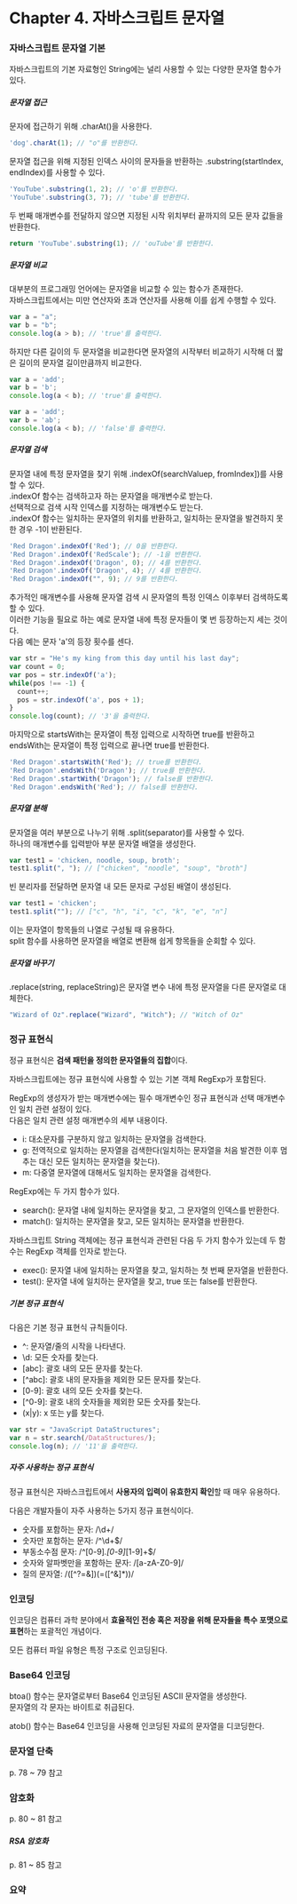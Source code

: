 # Chapter 4. 자바스크립트 문자열

### 자바스크립트 문자열 기본

자바스크립트의 기본 자료형인 String에는 널리 사용할 수 있는 다양한 문자열 함수가 있다.

##### 문자열 접근

문자에 접근하기 위해 .charAt()을 사용한다.

```javascript
'dog'.charAt(1); // "o"를 반환한다.
```

문자열 접근을 위해 지정된 인덱스 사이의 문자들을 반환하는 .substring(startIndex, endIndex)를 사용할 수 있다.

```javascript
'YouTube'.substring(1, 2); // 'o'를 반환한다.
'YouTube'.substring(3, 7); // 'tube'를 반환한다.
```

두 번째 매개변수를 전달하지 않으면 지정된 시작 위치부터 끝까지의 모든 문자 값들을 반환한다.

```javascript
return 'YouTube'.substring(1); // 'ouTube'를 반환한다.
```

##### 문자열 비교

대부분의 프로그래밍 언어에는 문자열을 비교할 수 있는 함수가 존재한다.  
자바스크립트에서는 미만 연산자와 초과 연산자를 사용해 이를 쉽게 수행할 수 있다.

```javascript
var a = "a";
var b = "b";
console.log(a > b); // 'true'를 출력한다.
```

하지만 다른 길이의 두 문자열을 비교한다면 문자열의 시작부터 비교하기 시작해 더 짧은 길이의 문자열 길이만큼까지 비교한다.

```javascript
var a = 'add';
var b = 'b';
console.log(a < b); // 'true'를 출력한다.

var a = 'add';
var b = 'ab';
console.log(a < b); // 'false'를 출력한다.
```

##### 문자열 검색

문자열 내에 특정 문자열을 찾기 위해 .indexOf(searchValuep, fromIndex])를 사용할 수 있다.  
.indexOf 함수는 검색하고자 하는 문자열을 매개변수로 받는다.  
선택적으로 검색 시작 인덱스를 지정하는 매개변수도 받는다.  
.indexOf 함수는 일치하는 문자열의 위치를 반환하고, 일치하는 문자열을 발견하지 못한 경우 -1이 반환된다.

```javascript
'Red Dragon'.indexOf('Red'); // 0을 반환한다.
'Red Dragon'.indexOf('RedScale'); // -1을 반환한다.
'Red Dragon'.indexOf('Dragon', 0); // 4를 반환한다.
'Red Dragon'.indexOf('Dragon', 4); // 4를 반환한다.
'Red Dragon'.indexOf("", 9); // 9를 반환한다.
```

추가적인 매개변수를 사용해 문자열 검색 시 문자열의 특정 인덱스 이후부터 검색하도록 할 수 있다.  
이러한 기능을 필요로 하는 예로 문자열 내에 특정 문자들이 몇 번 등장하는지 세는 것이다.  
다음 예는 문자 'a'의 등장 횟수를 센다.

```javascript
var str = "He's my king from this day until his last day";
var count = 0;
var pos = str.indexOf('a');
while(pos !== -1) {
  count++;
  pos = str.indexOf('a', pos + 1);
}
console.log(count); // '3'을 출력한다.
```

마지막으로 startsWith는 문자열이 특정 입력으로 시작하면 true를 반환하고 endsWith는 문자열이 특정 입력으로 끝나면 true를 반환한다.

```javascript
'Red Dragon'.startsWith('Red'); // true를 반환한다.
'Red Dragon'.endsWith('Dragon'); // true를 반환한다.
'Red Dragon'.startWith('Dragon'); // false를 반환한다.
'Red Dragon'.endsWith('Red'); // false를 반환한다.
```

##### 문자열 분해

문자열을 여러 부분으로 나누기 위해 .split(separator)를 사용할 수 있다.  
하나의 매개변수를 입력받아 부분 문자열 배열을 생성한다.

```javascript
var test1 = 'chicken, noodle, soup, broth';
test1.split(", "); // ["chicken", "noodle", "soup", "broth"]
```

빈 분리자를 전달하면 문자열 내 모든 문자로 구성된 배열이 생성된다.

```javascript
var test1 = 'chicken';
test1.split(""); // ["c", "h", "i", "c", "k", "e", "n"]
```

이는 문자열이 항목들의 나열로 구성될 때 유용하다.  
split 함수를 사용하면 문자열을 배열로 변환해 쉽게 항목들을 순회할 수 있다.

##### 문자열 바꾸기

.replace(string, replaceString)은 문자열 변수 내에 특정 문자열을 다른 문자열로 대체한다.

```javascript
"Wizard of Oz".replace("Wizard", "Witch"); // "Witch of Oz"
```

### 정규 표현식

정규 표현식은 **검색 패턴을 정의한 문자열들의 집합**이다.

자바스크립트에는 정규 표현식에 사용할 수 있는 기본 객체 RegExp가 포함된다.

RegExp의 생성자가 받는 매개변수에는 필수 매개변수인 정규 표현식과 선택 매개변수인 일치 관련 설정이 있다.  
다음은 일치 관련 설정 매개변수의 세부 내용이다.

- i: 대소문자를 구분하지 않고 일치하는 문자열을 검색한다.  
- g: 전역적으로 일치하는 문자열을 검색한다(일치하는 문자열을 처음 발견한 이후 멈추는 대신 모든 일치하는 문자열을 찾는다).  
- m: 다중열 문자열에 대해서도 일치하는 문자열을 검색한다.

RegExp에는 두 가지 함수가 있다.

- search(): 문자열 내에 일치하는 문자열을 찾고, 그 문자열의 인덱스를 반환한다.  
- match(): 일치하는 문자열을 찾고, 모든 일치하는 문자열을 반환한다.

자바스크립트 String 객체에는 정규 표현식과 관련된 다음 두 가지 함수가 있는데 두 함수는 RegExp 객체를 인자로 받는다.

- exec(): 문자열 내에 일치하는 문자열을 찾고, 일치하는 첫 번째 문자열을 반환한다.  
- test(): 문자열 내에 일치하는 문자열을 찾고, true 또는 false를 반환한다.

##### 기본 정규 표현식

다음은 기본 정규 표현식 규칙들이다.

- ^: 문자열/줄의 시작을 나타낸다.
- \d: 모든 숫자를 찾는다.
- \[abc\]: 괄호 내의 모든 문자를 찾는다.
- \[^abc]: 괄호 내의 문자들을 제외한 모든 문자를 찾는다.
- \[0-9]: 괄호 내의 모든 숫자를 찾는다.
- \[^0-9]: 괄호 내의 숫자들을 제외한 모든 숫자를 찾는다.
- (x|y): x 또는 y를 찾는다.

```javascript
var str = "JavaScript DataStructures";
var n = str.search(/DataStructures/);
console.log(n); // '11'을 출력한다.
```

##### 자주 사용하는 정규 표현식

정규 표현식은 자바스크립트에서 **사용자의 입력이 유효한지 확인**할 때 매우 유용하다.

다음은 개발자들이 자주 사용하는 5가지 정규 표현식이다.

- 숫자를 포함하는 문자: /\d+/
- 숫자만 포함하는 문자: /^\d+$/
- 부동소수점 문자: /^[0-9]*.[0-9]*[1-9]+$/
- 숫자와 알파벳만을 포함하는 문자: /[a-zA-Z0-9]/
- 질의 문자열: /(\[^?=&])(=(\[^&]*))/

### 인코딩

인코딩은 컴퓨터 과학 분야에서 **효율적인 전송 혹은 저장을 위해 문자들을 특수 포맷으로 표현**하는 포괄적인 개념이다.

모든 컴퓨터 파일 유형은 특정 구조로 인코딩된다.

### Base64 인코딩

btoa() 함수는 문자열로부터 Base64 인코딩된 ASCII 문자열을 생성한다.  
문자열의 각 문자는 바이트로 취급된다.

atob() 함수는 Base64 인코딩을 사용해 인코딩된 자료의 문자열을 디코딩한다.

### 문자열 단축

p. 78 ~ 79 참고

### 암호화

p. 80 ~ 81 참고

##### RSA 암호화

p. 81 ~ 85 참고

### 요약
